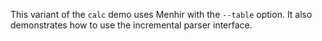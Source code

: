 This variant of the `calc` demo uses Menhir with the `--table` option.
It also demonstrates how to use the incremental parser interface.
